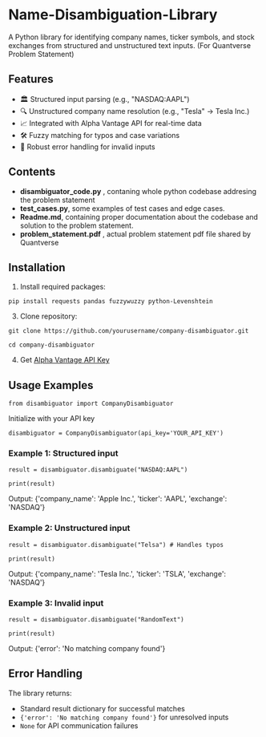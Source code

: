 # Name-Disambiguation-Library

A Python library for identifying company names, ticker symbols, and stock exchanges from structured and unstructured text inputs.
(For Quantverse Problem Statement)

## Features

- 🏛️ Structured input parsing (e.g., "NASDAQ:AAPL")
- 🔍 Unstructured company name resolution (e.g., "Tesla" → Tesla Inc.)
- 📈 Integrated with Alpha Vantage API for real-time data
- 🛠️ Fuzzy matching for typos and case variations
- 🚦 Robust error handling for invalid inputs

## Contents
- **disambiguator_code.py** , contaning whole python codebase addresing the problem statement
- **test_cases.py**, some examples of test cases and edge cases.
- **Readme.md**, containing proper documentation about the codebase and solution to the problem statement.
- **problem_statement.pdf** , actual problem statement pdf file shared by Quantverse

## Installation

1. Install required packages:

  ```pip install requests pandas fuzzywuzzy python-Levenshtein```

3. Clone repository:

  ```git clone https://github.com/yourusername/company-disambiguator.git```

  ```cd company-disambiguator```

4. Get [Alpha Vantage API Key](https://www.alphavantage.co/support/#api-key)

## Usage Examples

  ```from disambiguator import CompanyDisambiguator```

Initialize with your API key

  ```disambiguator = CompanyDisambiguator(api_key='YOUR_API_KEY')```

### Example 1: Structured input

  ```result = disambiguator.disambiguate("NASDAQ:AAPL")```

  ```print(result)```

  Output: {'company_name': 'Apple Inc.', 'ticker': 'AAPL', 'exchange': 'NASDAQ'}

### Example 2: Unstructured input

  ```result = disambiguator.disambiguate("Telsa") # Handles typos```

  ```print(result)```

  Output: {'company_name': 'Tesla Inc.', 'ticker': 'TSLA', 'exchange': 'NASDAQ'}

### Example 3: Invalid input

  ```result = disambiguator.disambiguate("RandomText")```

  ```print(result)```

  Output: {'error': 'No matching company found'}

## Error Handling

The library returns:
- Standard result dictionary for successful matches
- `{'error': 'No matching company found'}` for unresolved inputs
- `None` for API communication failures
